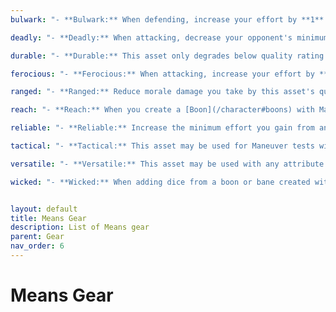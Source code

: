 ```yaml
---
bulwark: "- **Bulwark:** When defending, increase your effort by **1** for each **6** you roll."

deadly: "- **Deadly:** When attacking, decrease your opponent's minimum effort by **1** + this asset's masterpiece rating. This does not reduce minimum effort gained from one of your conditions."

durable: "- **Durable:** This asset only degrades below quality rating **1,** if you roll a **1.**"

ferocious: "- **Ferocious:** When attacking, increase your effort by **1** for each **6** you roll."

ranged: "- **Ranged:** Reduce morale damage you take by this asset's quality rating."

reach: "- **Reach:** When you create a [Boon](/character#boons) with Maneuver, it becomes [Enduring](/character#enduring-boons--banes)."

reliable: "- **Reliable:** Increase the minimum effort you gain from another asset by **1** + this asset's masterpiece rating."

tactical: "- **Tactical:** This asset may be used for Maneuver tests without penalty. When testing Maneuver, add **1** + its masterpiece rating as dice to your roll."

versatile: "- **Versatile:** This asset may be used with any attribute without penalty."

wicked: "- **Wicked:** When adding dice from a boon or bane created with Intuition, also add **1** + this asset's masterpiece rating as dice to your roll."


layout: default
title: Means Gear
description: List of Means gear
parent: Gear
nav_order: 6
---
```


# Means Gear


